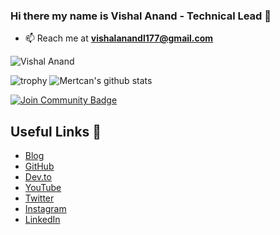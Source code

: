 ### Hi there my name is Vishal Anand - Technical Lead 👋

- 📫 Reach me at **vishalanandl177@gmail.com**

<p align="left"> <img src="https://komarev.com/ghpvc/?username=vishalanandl177" alt="Vishal Anand" /> </p>

![trophy](https://github-profile-trophy.vercel.app/?username=vishalanandl177)
![Mertcan's github stats](https://github-readme-stats.vercel.app/api?username=vishalanandl177&show_icons=true&theme=dark)

<a href="https://discord.gg/qcRSK8Pc"><img src="https://img.shields.io/badge/Discord-7289DA?style=for-the-badge&logo=discord&logoColor=white" alt="Join Community Badge"/></a>


## Useful Links 💙

- [Blog](https://coderssecret.com/)
- [GitHub](https://github.com/vishalanandl177)
- [Dev.to](https://dev.to/vishalanandl177)
- [YouTube](https://www.youtube.com/channel/UClDpg4mYA8xC6i4h-UfLZzw)
- [Twitter](https://twitter.com/VISHALANANDL177)
- [Instagram](https://www.instagram.com/vishal_chynybekov/)
- [LinkedIn](https://www.linkedin.com/in/vishal-anand-530ba0b5/)
